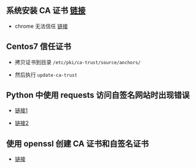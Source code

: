 ## 系统安装 CA 证书 [链接](https://www.bounca.org/tutorials/install_root_certificate.html)
- chrome 无法信任 [链接](https://stackoverflow.com/questions/7580508/getting-chrome-to-accept-self-signed-localhost-certificate)

## Centos7 信任证书

- 拷贝证书到目录 `/etc/pki/ca-trust/source/anchors/`
- 然后执行 `update-ca-trust`

## Python 中使用 requests 访问自签名网站时出现错误

- [链接1](https://unix.stackexchange.com/questions/90450/adding-a-self-signed-certificate-to-the-trusted-list)
- [链接2](https://stackoverflow.com/questions/30405867/how-to-get-python-requests-to-trust-a-self-signed-ssl-certificate)

## 使用 openssl 创建 CA 证书和自签名证书 
- [链接](https://docs.azure.cn/zh-cn/articles/azure-operations-guide/application-gateway/aog-application-gateway-howto-create-self-signed-cert-via-openssl#%E5%88%9B%E5%BB%BA%E8%87%AA%E7%AD%BE-ca-%E8%AF%81%E4%B9%A6)

